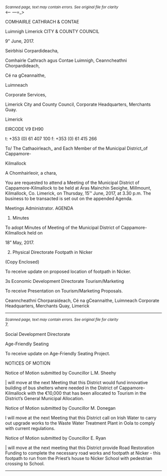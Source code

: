 *<small>Scanned page, text may contain errors. See original file for clarity</small>*  
<——
—=_>

COMHAIRLE
CATHRACH & CONTAE

Luimnigh
Limerick
CITY & COUNTY
COUNCIL

9" June, 2017.

Seirbhisi Corpardideacha,

Comhairle Cathrach agus Contae Luimnigh,
Ceanncheathni Chorpardideach,

Cé na gCeannaithe,

Luimneach

Corporate Services,

Limerick City and County Council,
Corporate Headquarters,
Merchants Guay.

Limerick

EIRCODE V9 EH90

t: +353 (0) 61 407 100
f: +353 (0) 61 415 266

To/ The Cathaoirleach_ and Each Member of the Municipal District_of Cappamore-

Kilmallock

A Chomhairleoir, a chara,

You are requested to attend a Meeting of the Municipal District of Cappamore-Kilmallock to be
held at Aras Mainchin Seoighe, Millmount, Kilmallock, Co. Limerick, on Thursday, 15™ June,
2017, at 3.30 p.m. The business to be transacted is set out on the appended Agenda.

Meetings Administrator.
AGENDA

1. Minutes

To adopt Minutes of Meeting of the Municipal District of Cappamore-Kilmallock held on

18” May, 2017.

2. Physical Directorate
Footpath in Nicker

(Copy Enclosed)

To receive update on proposed location of footpath in Nicker.

3s Economic Development Directorate
Tourism/Marketing

To receive Presentation on Tourism/Marketing Proposals.

Ceanncheathni Chorparaideach, Cé na gCeannaithe, Luimneach
Corporate Headquarters, Merchants Quay, Limerick

---
*<small>Scanned page, text may contain errors. See original file for clarity</small>*  
7.

Social Development Directorate

Age-Friendly Seating

To receive update on Age-Friendly Seating Project.

NOTICES OF MOTION

Notice of Motion submitted by Councillor L.M. Sheehy

| will move at the next Meeting that this District would fund innovative building of bus
shelters where needed in the District of Cappamore-Kilmallock with the €10,000 that
has been allocated to Tourism in the District’s General Municipal Allocation.

Notice of Motion submitted by Councillor M. Donegan

I will move at the next Meeting that this District call on Irish Water to carry out upgrade
works to the Waste Water Treatment Plant in Oola to comply with current regulations.

Notice of Motion submitted by Councillor E. Ryan

| will move at the next meeting that this District provide Road Restoration Funding to
complete the necessary road works and footpath at Nicker - this footpath to run from
the Priest’s house to Nicker School with pedestrian crossing to School.

---
